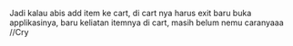 Jadi kalau abis add item ke cart, di cart nya harus exit baru buka applikasinya, baru keliatan itemnya di cart, masih belum nemu caranyaaa //Cry
